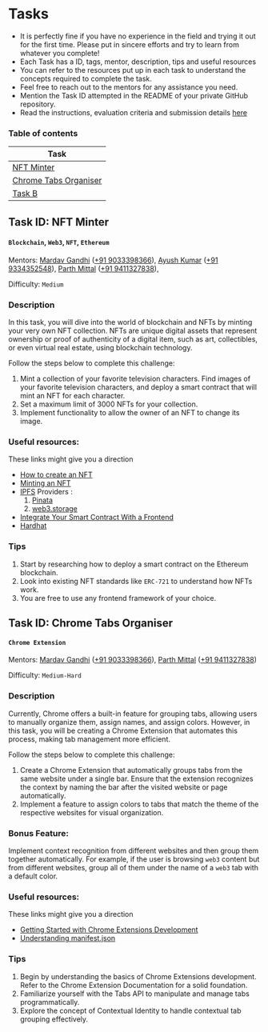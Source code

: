 # Tasks

* It is perfectly fine if you have no experience in the field and trying it out for the first time. Please put in sincere efforts and try to learn from whatever you complete!
* Each Task has a ID, tags, mentor, description, tips and useful resources
* You can refer to the resources put up in each task to understand the concepts required to complete the task.
* Feel free to reach out to the mentors for any assistance you need.
* Mention the Task ID attempted in the README of your private GitHub repository.
* Read the instructions, evaluation criteria and submission details [here](./README.md)

### Table of contents
| Task      |
| ----------- |
| [NFT Minter](#task-id-nft-minter)        |
| [Chrome Tabs Organiser](#task-id-chrome-tabs-organiser)        |
| [Task B](#task-b)        |


## Task ID: NFT Minter
#### `Blockchain`, `Web3`, `NFT`, `Ethereum`

Mentors: [Mardav Gandhi](https://github.com/marcdhi) ([+91 9033398366](https://wa.me/919033398366)), [Ayush Kumar](https://github.com/ayush4345) ([+91 9334352548](https://wa.me/919334352548)), [Parth Mittal](https://github.com/mittal-parth) ([+91 9411327838](https://wa.me/919411327838)), 

Difficulty: `Medium`

### Description

In this task, you will dive into the world of blockchain and NFTs by minting your very own NFT collection. NFTs are unique digital assets that represent ownership or proof of authenticity of a digital item, such as art, collectibles, or even virtual real estate, using blockchain technology.


Follow the steps below to complete this challenge:

1. Mint a collection of your favorite television characters. Find images of your favorite television characters, and deploy a smart contract that will mint an NFT for each character.
2. Set a maximum limit of 3000 NFTs for your collection.
3. Implement functionality to allow the owner of an NFT to change its image.


### Useful resources:
These links might give you a direction

* [How to create an NFT](https://www.web3.university/tracks/build-your-first-nft/how-to-create-an-nft)
* [Minting an NFT](https://www.web3.university/tracks/build-your-first-nft/how-to-mint-an-nft-using-ethers-js)
* [IPFS](https://ipfs.tech/) Providers :
    1. [Pinata](https://www.pinata.cloud/)
    2. [web3.storage](https://web3.storage/)
* [Integrate Your Smart Contract With a Frontend](https://www.web3.university/tracks/create-a-smart-contract/integrate-your-smart-contract-with-a-frontend)
* [Hardhat](https://hardhat.org/)

### Tips
1. Start by researching how to deploy a smart contract on the Ethereum blockchain.
2. Look into existing NFT standards like `ERC-721` to understand how NFTs work.
3. You are free to use any frontend framework of your choice.


## Task ID: Chrome Tabs Organiser
#### `Chrome Extension`

Mentors: [Mardav Gandhi](https://github.com/marcdhi) ([+91 9033398366](https://wa.me/919033398366)), [Parth Mittal](https://github.com/mittal-parth) ([+91 9411327838](https://wa.me/919411327838))

Difficulty: `Medium-Hard`

### Description

Currently, Chrome offers a built-in feature for grouping tabs, allowing users to manually organize them, assign names, and assign colors. However, in this task, you will be creating a Chrome Extension that automates this process, making tab management more efficient.

Follow the steps below to complete this challenge:

1. Create a Chrome Extension that automatically groups tabs from the same website under a single bar. Ensure that the extension recognizes the context by naming the bar after the visited website or page automatically.
2. Implement a feature to assign colors to tabs that match the theme of the respective websites for visual organization.


### Bonus Feature:

Implement context recognition from different websites and then group them together automatically. For example, if the user is browsing `web3` content but from different websites, group all of them under the name of a `web3` tab with a default color.

### Useful resources:
These links might give you a direction

* [Getting Started with Chrome Extensions Development](https://developer.chrome.com/docs/extensions/mv3/getstarted/)
* [Understanding manifest.json](https://www.freecodecamp.org/news/building-chrome-extension/)


### Tips
1. Begin by understanding the basics of Chrome Extensions development. Refer to the Chrome Extension Documentation for a solid foundation.
2. Familiarize yourself with the Tabs API to manipulate and manage tabs programmatically.
3. Explore the concept of Contextual Identity to handle contextual tab grouping effectively.

